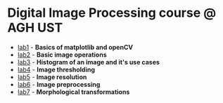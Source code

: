 # Digital Image Processing course @ AGH UST

* [lab1](./lab1) - <b>Basics of matplotlib and openCV</b>
* [lab2](./lab2) - <b>Basic image operations</b>
* [lab3](./lab3) - <b>Histogram of an image and it's use cases</b>
* [lab4](./lab4) - <b>Image thresholding</b>
* [lab5](./lab5) - <b>Image resolution</b>
* [lab6](./lab6) - <b>Image preprocessing</b>
* [lab7](./lab7) - <b>Morphological transformations</b>
